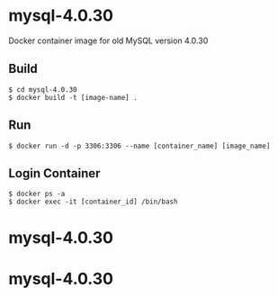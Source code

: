 # mysql-4.0.30
Docker container image for old MySQL version 4.0.30

## Build

```
$ cd mysql-4.0.30
$ docker build -t [image-name] .
```

## Run

```
$ docker run -d -p 3306:3306 --name [container_name] [image_name]
```

## Login Container

```
$ docker ps -a
$ docker exec -it [container_id] /bin/bash
```
# mysql-4.0.30
# mysql-4.0.30
